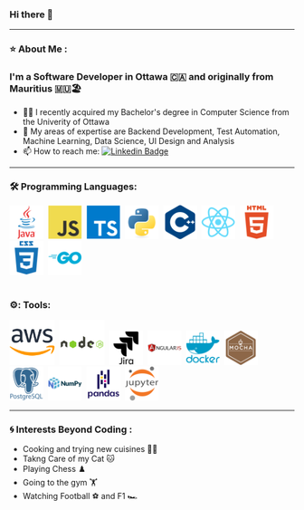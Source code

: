### Hi there 👋
---
### ⭐ About Me :
### I'm a Software Developer in Ottawa :canada: and originally from Mauritius 🇲🇺:beach_umbrella:
- :man_student: I recently acquired my Bachelor's degree in Computer Science from the Univerity of Ottawa 
- 🚀 My areas of expertise are Backend Development, Test Automation, Machine Learning, Data Science, UI Design and Analysis
- 📫 How to reach me: [![Linkedin Badge](https://img.shields.io/badge/-Linkedin-blue?style=flat&logo=Linkedin&logoColor=white)](https://www.linkedin.com/in/npyndiah/)
---
### :hammer_and_wrench: Programming Languages:
<div>
  <img src="https://github.com/devicons/devicon/blob/master/icons/java/java-original-wordmark.svg" title="Java" alt="Java" width="60" height="60"/>&nbsp;
  <img src="https://github.com/devicons/devicon/blob/master/icons/javascript/javascript-original.svg" title="Javascript" alt="Javascript" width="60" height="60"/>&nbsp;
  <img src="https://github.com/devicons/devicon/blob/master/icons/typescript/typescript-original.svg" title="Typescript" alt="Typescript" width="60" height="60"/>&nbsp;
  <img src="https://github.com/devicons/devicon/blob/master/icons/python/python-original.svg" title="Python" alt="Python" width="60" height="60"/>&nbsp;
  <img src="https://github.com/devicons/devicon/blob/master/icons/cplusplus/cplusplus-plain.svg" title="CPP" alt="CPP" width="60" height="60"/>&nbsp;
  <img src="https://github.com/devicons/devicon/blob/master/icons/react/react-original.svg" title="React" alt="React" width="60" height="60"/>&nbsp;
  <img src="https://github.com/devicons/devicon/blob/master/icons/html5/html5-plain-wordmark.svg" title="HTML" alt="HTML" width="60" height="60"/>&nbsp;
  <img src=https://github.com/devicons/devicon/blob/master/icons/css3/css3-plain-wordmark.svg title="CSS" alt="CSS" width="60" height="60"/>&nbsp;
  <img src=https://github.com/devicons/devicon/blob/master/icons/go/go-original-wordmark.svg title="GO" alt="GO" width="60" height="60"/>&nbsp;
<div>
  
 </br>
  
### ⚙️: Tools:
 <div>
  <img src="https://github.com/devicons/devicon/blob/master/icons/amazonwebservices/amazonwebservices-original-wordmark.svg" title="aws" alt="aws" width="80" height="80"/>&nbsp;
   <img src="https://github.com/devicons/devicon/blob/master/icons/nodejs/nodejs-original-wordmark.svg" title="node" alt="node" width="80" height="80"/>&nbsp;
   <img src="https://github.com/devicons/devicon/blob/master/icons/jira/jira-plain-wordmark.svg" title="jira" alt="jira" width="60" height="60"/>&nbsp;
   <img src="https://github.com/devicons/devicon/blob/master/icons/angularjs/angularjs-original-wordmark.svg" title="angularjs" alt="angularjs" width="60" height="60"/>&nbsp;
   <img src="https://github.com/devicons/devicon/blob/master/icons/docker/docker-plain-wordmark.svg" title="docker" alt="docker" width="60" height="60"/>&nbsp;
   <img src="https://github.com/devicons/devicon/blob/master/icons/mocha/mocha-plain.svg" title="mocha" alt="mocha" width="60" height="60"/>&nbsp;
   <img src="https://github.com/devicons/devicon/blob/master/icons/postgresql/postgresql-plain-wordmark.svg" title="postgresql" alt="postgresql" width="60" height="60"/>&nbsp;
   <img src="https://github.com/devicons/devicon/blob/master/icons/numpy/numpy-original-wordmark.svg" title="numpy" alt="numpy" width="60" height="60"/>&nbsp;
   <img src="https://github.com/devicons/devicon/blob/master/icons/pandas/pandas-original-wordmark.svg" title="pandas" alt="pandas" width="60" height="60"/>&nbsp;
   <img src="https://github.com/devicons/devicon/blob/master/icons/jupyter/jupyter-original-wordmark.svg" title="jupyter" alt="jupyter" width="60" height="60"/>&nbsp;
<div>
  
---
  
 ### :cyclone: Interests Beyond Coding :
  - Cooking and trying new cuisines 	:man_cook:
  - Takng Care of my Cat :cat:
  - Playing Chess :chess_pawn:
  - Going to the gym :weight_lifting:
  - Watching Football :soccer: and F1 :racing_car:
<!--
**nikhil815/nikhil815** is a ✨ _special_ ✨ repository because its `README.md` (this file) appears on your GitHub profile.

Here are some ideas to get you started:

- 🔭 I’m currently working on ...
- 🌱 I’m currently learning ...
- 👯 I’m looking to collaborate on ...
- 🤔 I’m looking for help with ...
- 💬 Ask me about ...
- 📫 How to reach me: ...
- 😄 Pronouns: ...
- ⚡ Fun fact: ...
-->
